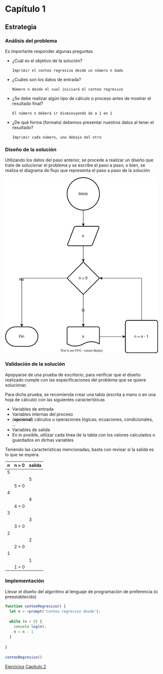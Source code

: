 # Capítulo 1

## Estrategia

### Análisis del problema

Es importante responder algunas preguntas

- ¿Cuál es el objetivo de la solución?

    `Imprimir el conteo regresivo desde un número n dado`

- ¿Cuáles son los datos de entrada?

    `Número n desde el cual iniciará el conteo regresivo`

- ¿Se debe realizar algún tipo de cálculo o proceso antes de mostrar el resultado final?

    `El número n deberá ir disminuyendo de a 1 en 1`

- ¿De qué forma (formato) debemos presentar nuestros datos al tener el resultado?

    `Imprimir cada número, uno debajo del otro`

### Diseño de la solución

Utilizando los datos del paso anterior, se procede a realizar un diseño que trate de solucionar el problema y se escribe el paso a paso; o bien, se realiza el diagrama de flujo que representa el paso a paso de la solución

![Image](./img/conteo-regresivo.svg "Diagrama de flujo")

### Validación de la solución

Apopyarse de una prueba de escritorio, para verificar que el diseño realizado cumple con las especificaciones del problema que se quiere solucionar.

Para dicha prueba, se recomienda crear una tabla (escrita a mano o en una hoja de cálculo) con las siguientes características

- Variables de entrada
- Variables internas del proceso
- (**opcional**) cálculos u operaciones lógicas; ecuaciones, condicionales, ...
- Variables de salida
- En lo posible, utilizar cada línea de la tabla con los valores calculados o guardados en dichas variables

Teniendo las características mencionadas, basta con revisar si la salida es lo que se espera.

| n  | n > 0  | salida |
|----|--------|--------|
| 5  |        |        |
|    |        | 5      |
|    | 5 > 0  |        |
| 4  |        |        |
|    |        | 4      |
|    | 4 > 0  |        |
| 3  |        |        |
|    |        | 3      |
|    | 3 > 0  |        |
| 2  |        |        |
|    |        | 2      |
|    | 2 > 0  |        |
| 1  |        |        |
|    |        | 1      |
|    | 1 > 0  |        |

### Implementación

Llevar el diseño del algoritmo al lenguaje de programación de preferencia (o preestablecido)

```javascript
function conteoRegresivo() {
  let n = +prompt('Conteo regresivo desde');

  while (n > 0) {
    console.log(n);
    n = n - 1
  }

}

conteoRegresivo()
```

[Ejercicios](./2-ejercicios.md)
[Capítulo 2](../../capitulo/2/capitulo-2/1-variables.md)
